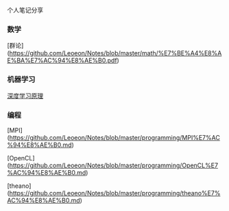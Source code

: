 个人笔记分享

### 数学

[群论]
(https://github.com/Leoeon/Notes/blob/master/math/%E7%BE%A4%E8%AE%BA%E7%AC%94%E8%AE%B0.pdf)

### 机器学习

[深度学习原理](https://github.com/Leoeon/Notes/blob/master/machine%20learning/%E6%B7%B1%E5%BA%A6%E5%AD%A6%E4%B9%A0%E5%8E%9F%E7%90%86%E8%AE%BA%E6%96%87%E7%AC%94%E8%AE%B0.pdf)

### 编程

[MPI]
(https://github.com/Leoeon/Notes/blob/master/programming/MPI%E7%AC%94%E8%AE%B0.md)

[OpenCL]
(https://github.com/Leoeon/Notes/blob/master/programming/OpenCL%E7%AC%94%E8%AE%B0.md)

[theano]
(https://github.com/Leoeon/Notes/blob/master/programming/theano%E7%AC%94%E8%AE%B0.md)
